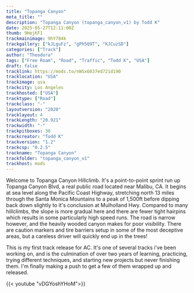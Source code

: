 ```yaml
---
title: "Topanga Canyon"
meta_title: ""
description: "Topanga Canyon (topanga_canyon_v1) by Todd K"
date: 2025-05-27T12:11:00Z
thumb: 9HejKF1
trackmainimage: 9hY784k
trackgallery: ["kJLguFz", "gPh5Q9T", "KJCuzSD"]
categories: ["Track"]
author: "Theodora"
tags: ["Free Roam", "Road", "Traffic", "Todd K", "USA"]
draft: false
tracklink: https://mods.to/nWSx6837ed721d190
tracklocation: "USA"
trackimage: usa
trackcity: Los Angeles
trackhosted: ["USA"]
tracktype: ["Road"]
trackclass: "-" 
layoutversion: "2020"
tracklayout: 4
trackLength: "20.921"
trackwidth: "-"
trackpitboxes: 30
trackcreator: "Todd K"
trackversion: "1.2"
trackcsp: "0.2.5"
trackname: "Topanga Canyon"
trackfolder: "topanga_canyon_v1"
trackhost: mods
---
```


Welcome to Topanga Canyon Hillclimb. It's a point-to-point sprint run up Topanga Canyon Blvd, a real public road located near Malibu, CA. It begins at sea level along the Pacific Coast Highway, stretching north 13 miles through the Santa Monica Mountains to a peak of 1,500ft before dipping back down slightly to it's conclusion at Mulholland Hwy. Compared to many hillclimbs, the slope is more gradual here and there are fewer tight hairpins which results in some particularly high speed runs. The road is narrow however, and the heavily wooded canyon makes for poor visibility. There are caution markers and tire barriers setup in some of the most deceptive areas, but a careless driver will quickly end up in the trees!

This is my first track release for AC. It's one of several tracks i've been working on, and is the culmination of over two years of learning, practicing, trying different techniques, and starting new projects but never finishing them. I'm finally making a push to get a few of them wrapped up and released.

{{< youtube "vDGYoshYHoM">}}